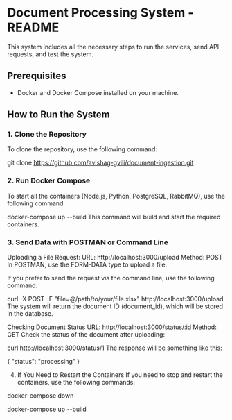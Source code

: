 # Document Processing System - README

This system includes all the necessary steps to run the services, send API requests, and test the system.

## Prerequisites

- Docker and Docker Compose installed on your machine.

## How to Run the System

### 1. Clone the Repository

To clone the repository, use the following command:

git clone https://github.com/avishag-gvili/document-ingestion.git

### 2. Run Docker Compose

To start all the containers (Node.js, Python, PostgreSQL, RabbitMQ), use the following command:

docker-compose up --build
This command will build and start the required containers.

### 3. Send Data with POSTMAN or Command Line
Uploading a File Request:
URL: http://localhost:3000/upload
Method: POST
In POSTMAN, use the FORM-DATA type to upload a file.

If you prefer to send the request via the command line, use the following command:

curl -X POST -F "file=@/path/to/your/file.xlsx" http://localhost:3000/upload
The system will return the document ID (document_id), which will be stored in the database.

Checking Document Status
URL: http://localhost:3000/status/:id
Method: GET
Check the status of the document after uploading:

curl http://localhost:3000/status/1
The response will be something like this:


{
    "status": "processing"
}


4. If You Need to Restart the Containers
If you need to stop and restart the containers, use the following commands:


docker-compose down

docker-compose up --build
